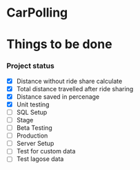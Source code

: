 # CarPolling
# Things to be done
### Project status

- [X] Distance without ride share calculate
- [x] Total distance travelled after ride sharing
- [x] Distance saved in percenage
- [x] Unit testing
- [ ] SQL Setup
- [ ] Stage
- [ ] Beta Testing
- [ ] Production
- [ ] Server Setup
- [ ] Test for custom data
- [ ] Test lagose data
